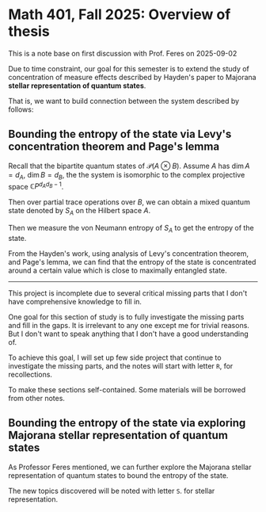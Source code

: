 # Math 401, Fall 2025: Overview of thesis

This is a note base on first discussion with Prof. Feres on 2025-09-02

Due to time constraint, our goal for this semester is to extend the study of concentration of measure effects described by Hayden's paper to Majorana **stellar representation of quantum states**.

That is, we want to build connection between the system described by follows:

## Bounding the entropy of the state via Levy's concentration theorem and Page's lemma

Recall that the bipartite quantum states of $\mathcal{P}(A\otimes B)$. Assume $A$ has $\dim A=d_A$, $\dim B=d_B$, the the system is isomorphic to the complex projective space $\mathbb{C}P^{d_A d_B-1}$.

Then over partial trace operations over $B$, we can obtain a mixed quantum state denoted by $S_A$ on the Hilbert space $A$.

Then we measure the von Neumann entropy of $S_A$ to get the entropy of the state.

From the Hayden's work, using analysis of Levy's concentration theorem, and Page's lemma, we can find that the entropy of the state is concentrated around a certain value which is close to maximally entangled state.

---

This project is incomplete due to several critical missing parts that I don't have comprehensive knowledge to fill in.

One goal for this section of study is to fully investigate the missing parts and fill in the gaps. It is irrelevant to any one except me for trivial reasons. But I don't want to speak anything that I don't have a good understanding of.

To achieve this goal, I will set up few side project that continue to investigate the missing parts, and the notes will start with letter `R`, for recollections.

To make these sections self-contained. Some materials will be borrowed from other notes.

## Bounding the entropy of the state via exploring Majorana stellar representation of quantum states

As Professor Feres mentioned, we can further explore the Majorana stellar representation of quantum states to bound the entropy of the state.

The new topics discovered will be noted with letter `S`. for stellar representation.